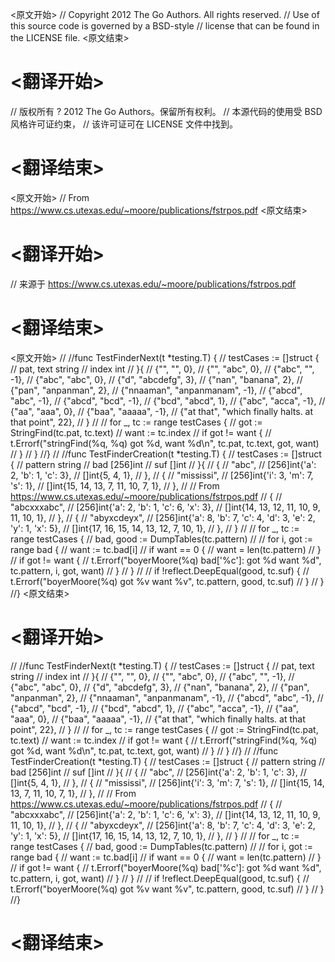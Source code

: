 
<原文开始>
// Copyright 2012 The Go Authors. All rights reserved.
// Use of this source code is governed by a BSD-style
// license that can be found in the LICENSE file.
<原文结束>

# <翻译开始>
// 版权所有 ? 2012 The Go Authors。保留所有权利。
// 本源代码的使用受 BSD 风格许可证约束，
// 该许可证可在 LICENSE 文件中找到。
# <翻译结束>


<原文开始>
// From https://www.cs.utexas.edu/~moore/publications/fstrpos.pdf
<原文结束>

# <翻译开始>
// 来源于 https://www.cs.utexas.edu/~moore/publications/fstrpos.pdf
# <翻译结束>


<原文开始>
//
//func TestFinderNext(t *testing.T) {
//	testCases := []struct {
//		pat, text string
//		index     int
//	}{
//		{"", "", 0},
//		{"", "abc", 0},
//		{"abc", "", -1},
//		{"abc", "abc", 0},
//		{"d", "abcdefg", 3},
//		{"nan", "banana", 2},
//		{"pan", "anpanman", 2},
//		{"nnaaman", "anpanmanam", -1},
//		{"abcd", "abc", -1},
//		{"abcd", "bcd", -1},
//		{"bcd", "abcd", 1},
//		{"abc", "acca", -1},
//		{"aa", "aaa", 0},
//		{"baa", "aaaaa", -1},
//		{"at that", "which finally halts.  at that point", 22},
//	}
//
//	for _, tc := range testCases {
//		got := StringFind(tc.pat, tc.text)
//		want := tc.index
//		if got != want {
//			t.Errorf("stringFind(%q, %q) got %d, want %d\n", tc.pat, tc.text, got, want)
//		}
//	}
//}
//
//func TestFinderCreation(t *testing.T) {
//	testCases := []struct {
//		pattern string
//		bad     [256]int
//		suf     []int
//	}{
//		{
//			"abc",
//			[256]int{'a': 2, 'b': 1, 'c': 3},
//			[]int{5, 4, 1},
//		},
//		{
//			"mississi",
//			[256]int{'i': 3, 'm': 7, 's': 1},
//			[]int{15, 14, 13, 7, 11, 10, 7, 1},
//		},
//		// From https://www.cs.utexas.edu/~moore/publications/fstrpos.pdf
//		{
//			"abcxxxabc",
//			[256]int{'a': 2, 'b': 1, 'c': 6, 'x': 3},
//			[]int{14, 13, 12, 11, 10, 9, 11, 10, 1},
//		},
//		{
//			"abyxcdeyx",
//			[256]int{'a': 8, 'b': 7, 'c': 4, 'd': 3, 'e': 2, 'y': 1, 'x': 5},
//			[]int{17, 16, 15, 14, 13, 12, 7, 10, 1},
//		},
//	}
//
//	for _, tc := range testCases {
//		bad, good := DumpTables(tc.pattern)
//
//		for i, got := range bad {
//			want := tc.bad[i]
//			if want == 0 {
//				want = len(tc.pattern)
//			}
//			if got != want {
//				t.Errorf("boyerMoore(%q) bad['%c']: got %d want %d", tc.pattern, i, got, want)
//			}
//		}
//
//		if !reflect.DeepEqual(good, tc.suf) {
//			t.Errorf("boyerMoore(%q) got %v want %v", tc.pattern, good, tc.suf)
//		}
//	}
//}
<原文结束>

# <翻译开始>
//
//func TestFinderNext(t *testing.T) {
//	testCases := []struct {
//		pat, text string
//		index     int
//	}{
//		{"", "", 0},
//		{"", "abc", 0},
//		{"abc", "", -1},
//		{"abc", "abc", 0},
//		{"d", "abcdefg", 3},
//		{"nan", "banana", 2},
//		{"pan", "anpanman", 2},
//		{"nnaaman", "anpanmanam", -1},
//		{"abcd", "abc", -1},
//		{"abcd", "bcd", -1},
//		{"bcd", "abcd", 1},
//		{"abc", "acca", -1},
//		{"aa", "aaa", 0},
//		{"baa", "aaaaa", -1},
//		{"at that", "which finally halts.  at that point", 22},
//	}
//
//	for _, tc := range testCases {
//		got := StringFind(tc.pat, tc.text)
//		want := tc.index
//		if got != want {
//			t.Errorf("stringFind(%q, %q) got %d, want %d\n", tc.pat, tc.text, got, want)
//		}
//	}
//}
//
//func TestFinderCreation(t *testing.T) {
//	testCases := []struct {
//		pattern string
//		bad     [256]int
//		suf     []int
//	}{
//		{
//			"abc",
//			[256]int{'a': 2, 'b': 1, 'c': 3},
//			[]int{5, 4, 1},
//		},
//		{
//			"mississi",
//			[256]int{'i': 3, 'm': 7, 's': 1},
//			[]int{15, 14, 13, 7, 11, 10, 7, 1},
//		},
//		// From https://www.cs.utexas.edu/~moore/publications/fstrpos.pdf
//		{
//			"abcxxxabc",
//			[256]int{'a': 2, 'b': 1, 'c': 6, 'x': 3},
//			[]int{14, 13, 12, 11, 10, 9, 11, 10, 1},
//		},
//		{
//			"abyxcdeyx",
//			[256]int{'a': 8, 'b': 7, 'c': 4, 'd': 3, 'e': 2, 'y': 1, 'x': 5},
//			[]int{17, 16, 15, 14, 13, 12, 7, 10, 1},
//		},
//	}
//
//	for _, tc := range testCases {
//		bad, good := DumpTables(tc.pattern)
//
//		for i, got := range bad {
//			want := tc.bad[i]
//			if want == 0 {
//				want = len(tc.pattern)
//			}
//			if got != want {
//				t.Errorf("boyerMoore(%q) bad['%c']: got %d want %d", tc.pattern, i, got, want)
//			}
//		}
//
//		if !reflect.DeepEqual(good, tc.suf) {
//			t.Errorf("boyerMoore(%q) got %v want %v", tc.pattern, good, tc.suf)
//		}
//	}
//}
# <翻译结束>

